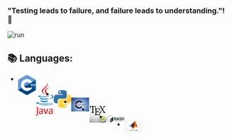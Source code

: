 ### "Testing leads to failure, and failure leads to understanding."! 👋
![run](https://media0.giphy.com/media/WfwzZpfH8Ejra/giphy.gif)

## 📚 Languages:
<ul>
<li><img align="left" src="https://github.com/Alaamimi/Alaamimi/blob/main/Src/1200px-ISO_C%2B%2B_Logo.svg.png" width="40" /></li>    
<li><img align="left" src="https://github.com/Alaamimi/Alaamimi/blob/main/Src/1200px-Java_Logo.svg.png" width="40" /></li>   
<li><img align="left" src="https://github.com/Alaamimi/Alaamimi/blob/main/Src/768px-Python-logo-notext.svg.png" width="40" /></li>
<li><img align="left" Src="https://github.com/Alaamimi/Alaamimi/blob/main/Src/images.jpeg" width="40"/></li>
<li><img align="left" src="https://github.com/Alaamimi/Alaamimi/blob/main/Src/1200px-TeXmaker_Logo.svg.png" width="40" /></li>
<li><img align="left" src="https://github.com/Alaamimi/Alaamimi/blob/main/Src/download.png" width="40" /></li>
<li><img align="left" src="https://github.com/Alaamimi/Alaamimi/blob/main/Src/kisspng-matlab-simulink-signal-processing-programming-lang-cube-island-online-survival-3d-5b3b394d2f1946.2068935715306079491929.jpg" width="40"/>
<!--
**Alaamimi/Alaamimi** is a ✨ _special_ ✨ repository because its `README.md` (this file) appears on your GitHub profile.


